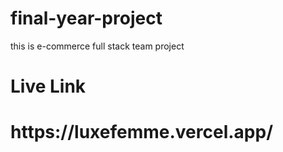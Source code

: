 # final-year-project
this is e-commerce full stack team project 
<h1>Live Link</h1>
<h1>https://luxefemme.vercel.app/</h1>
